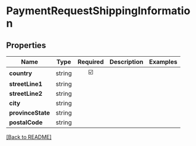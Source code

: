 # PaymentRequestShippingInformation



## Properties

| Name | Type | Required | Description | Examples |
|------------|:-------------:|:-------------:|-------------|:-------------:|
| **country** | string | ☑️ |  | | |
**streetLine1** | string |  |  | | |
**streetLine2** | string |  |  | | |
**city** | string |  |  | | |
**provinceState** | string |  |  | | |
**postalCode** | string |  |  | | |



[[Back to README]](../../README.md)